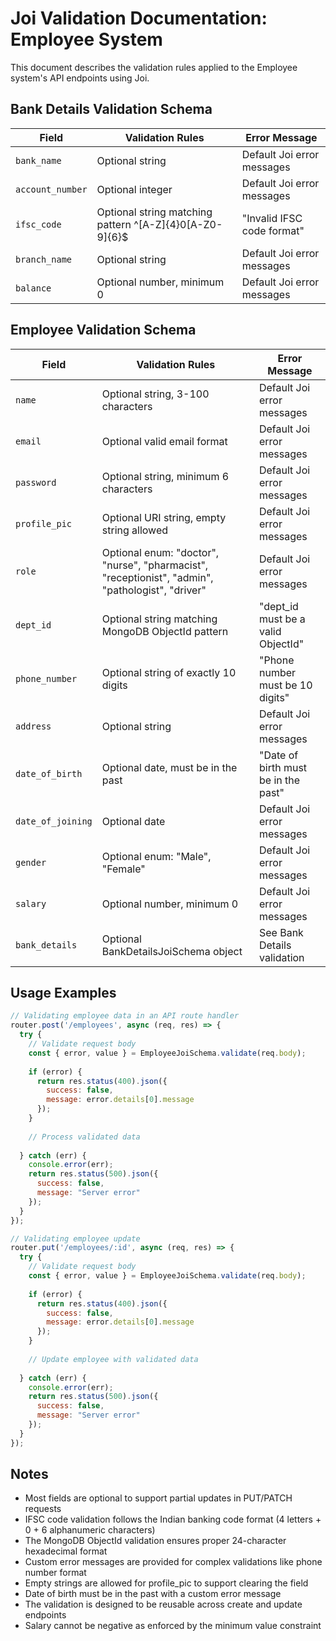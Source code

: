 # Joi Validation Documentation: Employee System

This document describes the validation rules applied to the Employee system's API endpoints using Joi.

## Bank Details Validation Schema

| Field | Validation Rules | Error Message |
|-------|------------------|---------------|
| `bank_name` | Optional string | Default Joi error messages |
| `account_number` | Optional integer | Default Joi error messages |
| `ifsc_code` | Optional string matching pattern ^[A-Z]{4}0[A-Z0-9]{6}$ | "Invalid IFSC code format" |
| `branch_name` | Optional string | Default Joi error messages |
| `balance` | Optional number, minimum 0 | Default Joi error messages |

## Employee Validation Schema

| Field | Validation Rules                                                                                 | Error Message |
|-------|--------------------------------------------------------------------------------------------------|---------------|
| `name` | Optional string, 3-100 characters                                                                | Default Joi error messages |
| `email` | Optional valid email format                                                                      | Default Joi error messages |
| `password` | Optional string, minimum 6 characters                                                            | Default Joi error messages |
| `profile_pic` | Optional URI string, empty string allowed                                                        | Default Joi error messages |
| `role` | Optional enum: "doctor", "nurse", "pharmacist", "receptionist", "admin", "pathologist", "driver" | Default Joi error messages |
| `dept_id` | Optional string matching MongoDB ObjectId pattern                                                | "dept_id must be a valid ObjectId" |
| `phone_number` | Optional string of exactly 10 digits                                                             | "Phone number must be 10 digits" |
| `address` | Optional string                                                                                  | Default Joi error messages |
| `date_of_birth` | Optional date, must be in the past                                                               | "Date of birth must be in the past" |
| `date_of_joining` | Optional date                                                                                    | Default Joi error messages |
| `gender` | Optional enum: "Male", "Female"                                                                  | Default Joi error messages |
| `salary` | Optional number, minimum 0                                                                       | Default Joi error messages |
| `bank_details` | Optional BankDetailsJoiSchema object                                                             | See Bank Details validation |

## Usage Examples

```javascript
// Validating employee data in an API route handler
router.post('/employees', async (req, res) => {
  try {
    // Validate request body
    const { error, value } = EmployeeJoiSchema.validate(req.body);
    
    if (error) {
      return res.status(400).json({
        success: false,
        message: error.details[0].message
      });
    }
    
    // Process validated data
    
  } catch (err) {
    console.error(err);
    return res.status(500).json({
      success: false,
      message: "Server error"
    });
  }
});

// Validating employee update
router.put('/employees/:id', async (req, res) => {
  try {
    // Validate request body
    const { error, value } = EmployeeJoiSchema.validate(req.body);
    
    if (error) {
      return res.status(400).json({
        success: false,
        message: error.details[0].message
      });
    }
    
    // Update employee with validated data
    
  } catch (err) {
    console.error(err);
    return res.status(500).json({
      success: false,
      message: "Server error"
    });
  }
});
```

## Notes

- Most fields are optional to support partial updates in PUT/PATCH requests
- IFSC code validation follows the Indian banking code format (4 letters + 0 + 6 alphanumeric characters)
- The MongoDB ObjectId validation ensures proper 24-character hexadecimal format
- Custom error messages are provided for complex validations like phone number format
- Empty strings are allowed for profile_pic to support clearing the field
- Date of birth must be in the past with a custom error message
- The validation is designed to be reusable across create and update endpoints
- Salary cannot be negative as enforced by the minimum value constraint